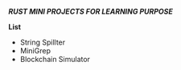 **_RUST MINI PROJECTS FOR LEARNING PURPOSE_**

**List**

- String Spillter
- MiniGrep
- Blockchain Simulator
